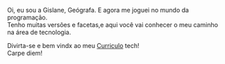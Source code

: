 Oi, eu sou a Gislane, Geógrafa. E agora me joguei no mundo da programação.  
Tenho muitas versões e facetas,e aqui você vai conhecer o meu caminho na área de tecnologia.  

Divirta-se e bem vindx ao meu [Curriculo](https://gf-nunes.github.io/curriculo/) tech!  
Carpe diem!

